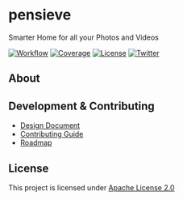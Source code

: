 # pensieve 
Smarter Home for all your Photos and Videos

[![Workflow](https://img.shields.io/github/workflow/status/prabhuomkar/pensieve/Integration%20Check)](https://github.com/prabhuomkar/pensieve/actions) 
[![Coverage](https://codecov.io/gh/prabhuomkar/pensieve/branch/master/graph/badge.svg?token=D32LxO5fIj)](https://codecov.io/gh/prabhuomkar/pensieve) 
[![License](https://img.shields.io/github/license/prabhuomkar/pensieve)](LICENSE) 
[![Twitter](https://img.shields.io/twitter/follow/pensieve_dev?style=social)](https://twitter.com/pensieve_dev)

## About


## Development & Contributing
- [Design Document](docs/DESIGN.md)
- [Contributing Guide](docs/CONTRIBUTING.md)
- [Roadmap](docs/ROADMAP.md)

## License
This project is licensed under [Apache License 2.0](LICENSE)
